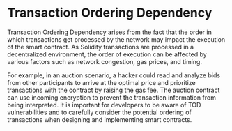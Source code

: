 # Transaction Ordering Dependency
Transaction Ordering Dependency arises from the fact that the order in which transactions get processed by the network may impact the execution of the smart contract. As Solidity transactions are processed in a decentralized environment, the order of execution can be affected by various factors such as network congestion, gas prices, and timing. 

For example, in an auction scenario, a hacker could read and analyze bids from other participants to arrive at the optimal price and prioritize transactions with the contract by raising the gas fee. The auction contract can use incoming encryption to prevent the transaction information from being interpreted. It is important for developers to be aware of TOD vulnerabilities and to carefully consider the potential ordering of transactions when designing and implementing smart contracts.
